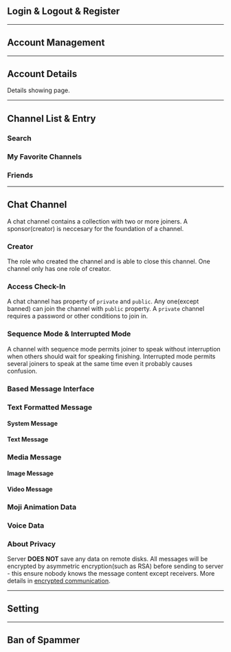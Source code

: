## Login & Logout & Register

----------------------
## Account Management

----------------------
## Account Details
Details showing page.

----------------------
## Channel List & Entry
### Search
### My Favorite Channels
### Friends

----------------------
## Chat Channel
A chat channel contains a collection with two or more joiners. A sponsor(creator) is neccesary for the foundation of a channel.
### Creator
The role who created the channel and is able to close this channel. One channel only has one role of creator.
### Access Check-In
A chat channel has property of `private` and `public`. Any one(except banned) can join the channel with `public` property. A `private` channel requires a password or other conditions to join in. 
### Sequence Mode & Interrupted Mode
A channel with sequence mode permits joiner to speak without interruption when others should wait for speaking finishing. Interrupted mode permits several joiners to speak at the same time even it probably causes confusion.
### Based Message Interface

### Text Formatted Message
  #### System Message
  #### Text Message

### Media Message
  #### Image Message
  #### Video Message

### Moji Animation Data
### Voice Data

### About Privacy
Server **DOES NOT** save any data on remote disks. All messages will be encrypted by asymmetric encryption(such as RSA) before sending to server - this ensure nobody knows the message content except receivers. More details in [encrypted communication](./encryption.md).

-----------------------
## Setting

-----------------------
## Ban of Spammer